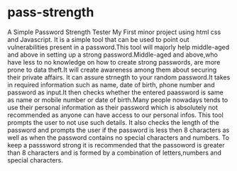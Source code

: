 # pass-strength
A Simple Password Strength Tester
My First minor project using html css and Javascript.
It is a simple tool that can be used to point out vulnerabilities present in a password.This tool will majorly help middle-aged and above in setting up a strong password.Middle-aged and above,who have less to no knowledge on how to create strong passwords, are more prone to data theft.It will create awareness among them about securing their private affairs.
It can assure strnegth to your random password.It takes in required information such as name, date of birth, phone number and password as input.It then checks whether the entered paassword is same as name or mobile number or date of birth.Many people nowadays tends to use their personal information as their password which is absolutely not recommended as anyone can have access to our personal infos.
This tool prompts the user to not use such details.
It also checks the length of the password and prompts the user if the password is less then 8 characters as well as when the password contains no special characters and numbers. To keep a passsword strong it is recommended that the passoword is greater than 8 characters and is formed by a combination of letters,numbers and special characters.
